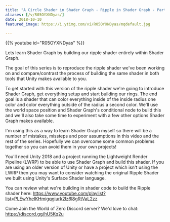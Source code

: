 ```yaml
---
title: "A Circle Shader in Shader Graph - Ripple in Shader Graph - Part 1"
aliases: [/v/R05OYXNDyas/]
date: 2018-10-10
featured_image: https://i.ytimg.com/vi/R05OYXNDyas/mqdefault.jpg

---
```


{{% youtube id="R05OYXNDyas" %}}

Lets learn Shader Graph by building our ripple shader entirely within Shader Graph.

The goal of this series is to reproduce the ripple shader we've been working on and compare/contrast the process of building the same shader in both tools that Unity makes available to you.

To get started with this version of the ripple shader we're going to introduce Shader Graph, get everything setup and start building our rings. The end goal is a shader that can color everything inside of the inside radius one color and color everything outside of the radius a second color. We'll use the world space position and Shader Graph's conditional node to build this and we'll also take some time to experiment with a few other options Shader Graph makes available.

I'm using this as a way to learn Shader Graph myself so there will be a number of mistakes, missteps and poor assumptions in this video and the rest of the series. Hopefully we can overcome some common problems together so you can avoid them in your own projects!

You'll need Unity 2018 and a project running the Lightweight Render Pipeline (LWRP) to be able to use Shader Graph and build this shader. If you are using an older version of Unity or have a project which isn't using the LWRP then you may want to consider watching the original Ripple Shader we built using Unity's Surface Shader language.

You can review what we're building in shader code to build the Ripple shader here: https://www.youtube.com/playlist?list=PLEwYhelKHmigqgiurk2lz6l8gRtVaL2zz

Come Join the World of Zero Discord server? We'd love to chat: https://discord.gg/hU5Kq2u